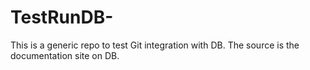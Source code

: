 # TestRunDB-
This is a generic repo to test Git integration with DB. The source is the documentation site on DB.
